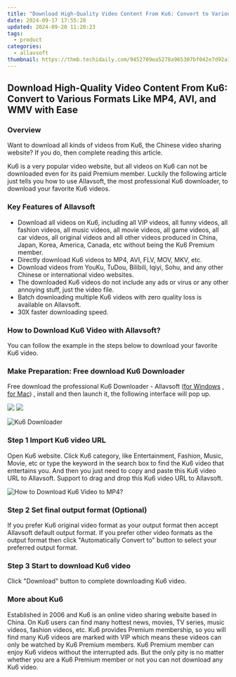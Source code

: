 ```yaml
---
title: "Download High-Quality Video Content From Ku6: Convert to Various Formats Like MP4, AVI, and WMV with Ease"
date: 2024-09-17 17:55:28
updated: 2024-09-20 11:20:23
tags:
  - product
categories:
  - allavsoft
thumbnail: https://thmb.techidaily.com/9452709ea5278a965307bf042e7d92a12b881e1c879f75105867000ed51ea454.jpg
---
```


## Download High-Quality Video Content From Ku6: Convert to Various Formats Like MP4, AVI, and WMV with Ease

### Overview

Want to download all kinds of videos from Ku6, the Chinese video sharing website? If you do, then complete reading this article.

Ku6 is a very popular video website, but all videos on Ku6 can not be downloaded even for its paid Premium member. Luckily the following article just tells you how to use Allavsoft, the most professional Ku6 downloader, to download your favorite Ku6 videos.

### Key Features of Allavsoft

* Download all videos on Ku6, including all VIP videos, all funny videos, all fashion videos, all music videos, all movie videos, all game videos, all car videos, all original videos and all other videos produced in China, Japan, Korea, America, Canada, etc without being the Ku6 Premium member.
* Directly download Ku6 videos to MP4, AVI, FLV, MOV, MKV, etc.
* Download videos from YouKu, TuDou, Bilibili, Iqiyi, Sohu, and any other Chinese or international video websites.
* The downloaded Ku6 videos do not include any ads or virus or any other annoying stuff, just the video file.
* Batch downloading multiple Ku6 videos with zero quality loss is available on Allavsoft.
* 30X faster downloading speed.

### How to Download Ku6 Video with Allavsoft?

You can follow the example in the steps below to download your favorite Ku6 video.

### Make Preparation: Free download Ku6 Downloader

Free download the professional Ku6 Downloader - Allavsoft ([for Windows](https://tools.techidaily.com/allavsoft/products/) , [for Mac](https://tools.techidaily.com/allavsoft/products/)) , install and then launch it, the following interface will pop up.

[![](https://www.allavsoft.com/how-to/../images/how-to/free-download-win.jpg)](https://tools.techidaily.com/allavsoft/products/) [![](https://www.allavsoft.com/how-to/../images/how-to/free-download-mac.jpg)](https://tools.techidaily.com/allavsoft/products/)

![Ku6 Downloader](https://www.allavsoft.com/how-to/../images/allavsoft/screen-shot-600.jpg)

### Step 1 Import Ku6 video URL

Open Ku6 website. Click Ku6 category, like Entertainment, Fashion, Music, Movie, etc or type the keyword in the search box to find the Ku6 video that entertains you. And then you just need to copy and paste this Ku6 video URL to Allavsoft. Support to drag and drop this Ku6 video URL to Allavsoft.

![How to Download Ku6 Video to MP4?](https://www.allavsoft.com/how-to/../images/how-to/download-rtmp-video/download-rtmp-video.jpg)

### Step 2 Set final output format (Optional)

If you prefer Ku6 original video format as your output format then accept Allavsoft default output format. If you prefer other video formats as the output format then click "Automatically Convert to" button to select your preferred output format.

### Step 3 Start to download Ku6 video

Click "Download" button to complete downloading Ku6 video.

### More about Ku6

Established in 2006 and Ku6 is an online video sharing website based in China. On Ku6 users can find many hottest news, movies, TV series, music videos, fashion videos, etc. Ku6 provides Premium membership, so you will find many Ku6 videos are marked with VIP which means these videos can only be watched by Ku6 Premium members. Ku6 Premium member can enjoy Ku6 videos without the interrupted ads. But the only pity is no matter whether you are a Ku6 Premium member or not you can not download any Ku6 video.

<ins class="adsbygoogle"
     style="display:block"
     data-ad-format="autorelaxed"
     data-ad-client="ca-pub-7571918770474297"
     data-ad-slot="1223367746"></ins>



<ins class="adsbygoogle"
     style="display:block"
     data-ad-client="ca-pub-7571918770474297"
     data-ad-slot="8358498916"
     data-ad-format="auto"
     data-full-width-responsive="true"></ins>

